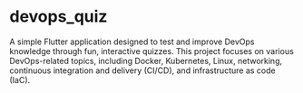 # devops_quiz

A simple Flutter application designed to test and improve DevOps knowledge through fun, interactive quizzes. This project focuses on various DevOps-related topics, including Docker, Kubernetes, Linux, networking, continuous integration and delivery (CI/CD), and infrastructure as code (IaC).
